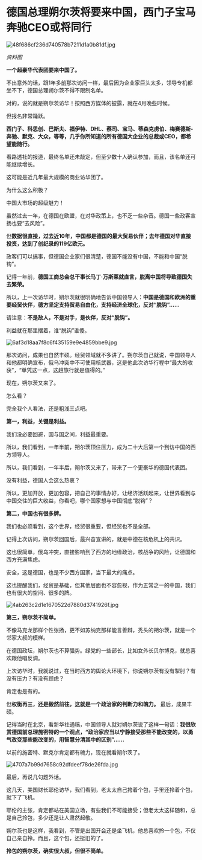 # 德国总理朔尔茨将要来中国，西门子宝马奔驰CEO或将同行

![48f686cf236d740578b7211d1a0b81df.jpg](https://raw.githubusercontent.com/qqhsx/qqnews_image/main/2024/04/06/德国总理朔尔茨将要来中国，西门子宝马奔驰CEO或将同行/48f686cf236d740578b7211d1a0b81df.jpg)

_资料图_

**一个超豪华代表团要来中国了。**

不出意外的话，跟1年多前那次访问一样，最后因为企业家巨头太多，领导专机都坐不下，德国总理朔尔茨不得不限制名单。

对的，说的就是朔尔茨访华！按照西方媒体的披露，就在4月晚些时候。

但报名非常踊跃。

**西门子、科思创、巴斯夫、福伊特、DHL、蔡司、宝马、蒂森克虏伯、梅赛德斯-
奔驰、默克、大众，等等，几乎你所知道的所有德国大企业的总裁或CEO，都希望能随行。**

看路透社的报道，最终名单还未敲定，但至少数十人确认参加，而且，该名单还可能继续增长。

这可能是近几年最大规模的商业访华团了。

为什么这么积极？

中国大市场的超级魅力！

虽然过去一年，在德国在欧盟，在对华政策上，也不乏一些杂音。德国一些政客宣扬也要“去风险”。

但**数据很直接，过去近10年，中国都是德国的最大贸易伙伴；去年德国对华直接投资，达到了创纪录的119亿欧元。**

政客们可以搞事，但德国企业家们很清楚，德国不能没有中国，不能和中国“脱钩”。

记得一年前，**德国工商总会总干事长马丁·万斯莱就直言，脱离中国将导致德国失去繁荣。**

所以，上一次访华时，朔尔茨就很明确地告诉中国领导人：**中国是德国和欧洲的重要经贸伙伴，德方坚定支持贸易自由化，支持经济全球化，反对“脱钩”……**

请注意：**不是敌人，不是对手，是伙伴，反对“脱钩”。**

利益就在那里摆着，谁“脱钩”谁傻。

![6af3d18aa7f8c6f435159e9e4859bbe9.jpg](https://raw.githubusercontent.com/qqhsx/qqnews_image/main/2024/04/06/德国总理朔尔茨将要来中国，西门子宝马奔驰CEO或将同行/6af3d18aa7f8c6f435159e9e4859bbe9.jpg)

那次访问，成果也自然丰硕。经贸领域就不多讲了。朔尔茨自己就说，中国领导人和他都明确宣布，俄乌冲突中不可使用核武器，这是他此次访华行程中“最大的收获”，“单凭这一点，这趟旅行就是值得的。”

现在，朔尔茨又来了。

怎么看？

完全我个人看法，还是粗浅三点吧。

**第一，利益，关键是利益。**

我们没必要回避，国与国之间，利益最重要。

所以，我们看到，一年半前，朔尔茨顶住压力，成为二十大后第一个到访中国的西方领导人。

所以，我们看到，一年半后，朔尔茨又来了，带来了一个更豪华的德国代表团。

没有利益，德国人会这么热衷？

所以，更加开放，更加包容，把自己的事情办好，让经济活跃起来，让世界看到与中国交往的巨大收益，你看吧，哪个国家想与中国彻底“脱钩”？

**第二，中国也有很多牌。**

我们也必须看到，这个世界，经贸很重要，但经贸也不是全部。

记得上次访问，朔尔茨回国后，最兴奋宣讲的，就是中德在核危机上的共识。

这也很简单，俄乌冲突，直接影响到了西方的地缘政治，核战争的风险，让德国和西方充满焦虑。

安全，这是德国，也是不少西方国家，当下最大的痛点。

这也提醒我们，经贸是基础，但其他层面也不容忽视，作为五常之一的中国，我们也有很大的空间、很多的牌。

![4ab263c2d1e1670522d7880d3741926f.jpg](https://raw.githubusercontent.com/qqhsx/qqnews_image/main/2024/04/06/德国总理朔尔茨将要来中国，西门子宝马奔驰CEO或将同行/4ab263c2d1e1670522d7880d3741926f.jpg)

**第三，朔尔茨不简单。**

不像马克龙那样个性张扬，更不如苏纳克那样能言善辩，秃头的朔尔茨，就是一个邻家大叔的模样。

在德国政坛，朔尔茨也不算强势。绿党的一些部长，比如女外长贝尔博克，就总喜欢跟他唱反调。

上次访华时，我就说过，在当时西方的舆论大环境下，你说朔尔茨有没有掣肘？有没有压力？有没有顾虑？

肯定也是有的。

但**权衡再三，还是毅然前往，这就是一个政治家的判断力和魄力。** 最后，成果丰硕。

记得当时在北京，看新华社通稿，中国领导人就对朔尔茨说了这样一句话：**我很欣赏德国前总理施密特的一个观点，“政治家应当以宁静接受那些不能改变的，以勇气改变那些能改变的，用智慧分清其中的区别”……**

以前的施密特、默克尔肯定都有魄力，现在就看朔尔茨了。

![4707a7b99d7658c92dfdeef78de26fda.jpg](https://raw.githubusercontent.com/qqhsx/qqnews_image/main/2024/04/06/德国总理朔尔茨将要来中国，西门子宝马奔驰CEO或将同行/4707a7b99d7658c92dfdeef78de26fda.jpg)

最后，再说几句题外话。

这几天，美国财长耶伦访华，我们看到，老太太自己挎着个包，手里还拎着个包，就下了飞机。

耶伦的主张，肯定都站在美国立场，有些我们不可能接受；但老太太这样随和，总是自己拎包，多少还是让人肃然起敬。

朔尔茨也是这样，我看到，不管是出国开会还是坐飞机，他总喜欢拎一个包，不仅自己亲自拎。而且，这个包，还挺旧的了。

**拎包的朔尔茨，确实很大叔，但很不简单。**

